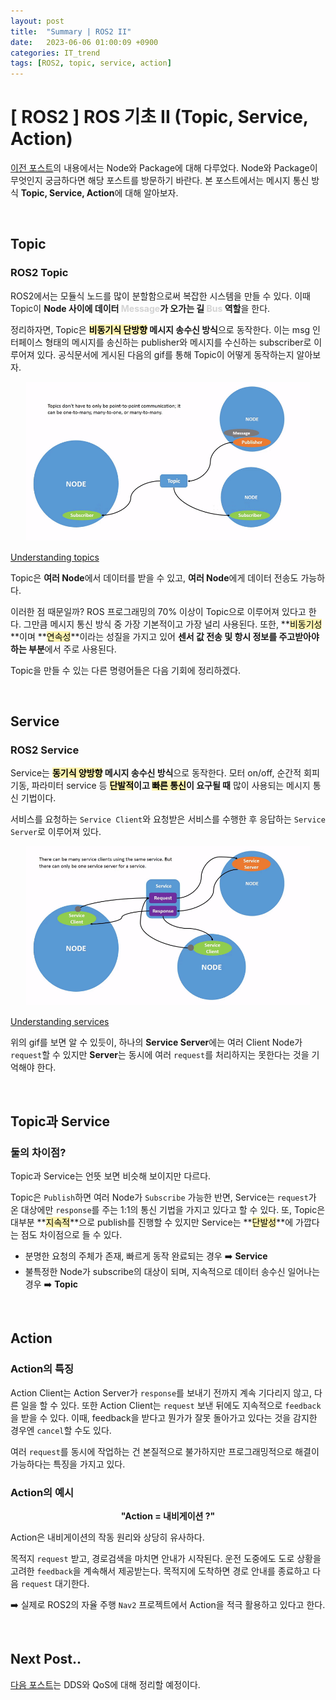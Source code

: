 ```yaml
---
layout: post
title:  "Summary | ROS2 II"
date:   2023-06-06 01:00:09 +0900
categories: IT_trend
tags: [ROS2, topic, service, action]
---
```

# [ ROS2 ] ROS 기초 II (Topic, Service, Action)

[이전 포스트](https://seul1230.github.io/it_trend/2023-06-05-ROS2-node-package/)의 내용에서는 Node와 Package에 대해 다루었다. Node와 Package이 무엇인지 궁금하다면 해당 포스트를 방문하기 바란다. 본 포스트에서는 메시지 통신 방식 **Topic, Service, Action**에 대해 알아보자. 

<br>

## Topic 

<h3 class='line-mark-blue'>ROS2 Topic</h3>

ROS2에서는 모듈식 노드를 많이 분할함으로써 복잡한 시스템을 만들 수 있다. 이때 Topic이 **Node 사이에 데이터 <font color='lightgray'>Message</font>가 오가는 길 <font color='lightgray'>Bus</font> 역할**을 한다. 

정리하자면, Topic은 **<mark style='background-color: #fff5b1'>비동기식 단방향</mark> 메시지 송수신 방식**으로 동작한다. 이는 msg 인터페이스 형태의 메시지를 송신하는 publisher와 메시지를 수신하는 subscriber로 이루어져 있다. 공식문서에 게시된 다음의 gif를 통해 Topic이 어떻게 동작하는지 알아보자. 

<p align='center'><img src='/assets/img/ros/Topic-MultiplePublisherandMultipleSubscriber.gif' width='90%'><figcaption><a href='https://docs.ros.org/en/foxy/Tutorials/Beginner-CLI-Tools/Understanding-ROS2-Topics/Understanding-ROS2-Topics.html'>Understanding topics</a></figcaption></p>

Topic은 **여러 Node**에서 데이터를 받을 수 있고, **여러 Node**에게 데이터 전송도 가능하다.

이러한 점 때문일까? ROS 프로그래밍의 70% 이상이 Topic으로 이루어져 있다고 한다. 그만큼 메시지 통신 방식 중 가장 기본적이고 가장 널리 사용된다. 또한, **<mark style='background-color: #fff5b1'>비동기성</mark>**이며 **<mark style='background-color: #fff5b1'>연속성</mark>**이라는 성질을 가지고 있어 **센서 값 전송 및 항시 정보를 주고받아야 하는 부분**에서 주로 사용된다.

Topic을 만들 수 있는 다른 명령어들은 다음 기회에 정리하겠다. 

<br>

## Service

<h3 class='line-mark-blue'>ROS2 Service</h3>

Service는 **<mark style='background-color: #fff5b1'>동기식 양방향</mark> 메시지 송수신 방식**으로 동작한다. 모터 on/off, 순간적 회피 기동, 파라미터 service 등 **<mark style='background-color: #fff5b1'>단발적</mark>이고 <mark style='background-color: #fff5b1'>빠른 통신</mark>이 요구될 때** 많이 사용되는 메시지 통신 기법이다. 

서비스를 요청하는 <code>Service Client</code>와 요청받은 서비스를 수행한 후 응답하는 <code>Service Server</code>로 이루어져 있다. 

<p align='center'><img src='/assets/img/ros/Service-MultipleServiceClient.gif' width='90%'><figcaption><a href='https://docs.ros.org/en/foxy/Tutorials/Beginner-CLI-Tools/Understanding-ROS2-Topics/Understanding-ROS2-Services.html'>Understanding services</a></figcaption></p>

위의 gif를 보면 알 수 있듯이, 하나의 **Service Server**에는 여러 Client Node가 <code>request</code>할 수 있지만 **Server**는 동시에 여러 <code>request</code>를 처리하지는 못한다는 것을 기억해야 한다. 

<br>

## Topic과 Service

<h3 class='line-mark-blue'>둘의 차이점?</h3>

Topic과 Service는 언뜻 보면 비슷해 보이지만 다르다.

Topic은 <code>Publish</code>하면 여러 Node가 <code>Subscribe</code> 가능한 반면, Service는 <code>request</code>가 온 대상에만 <code>response</code>를 주는 1:1의 통신 기법을 가지고 있다고 할 수 있다. 
또, Topic은 대부분 **<mark style='background-color: #fff5b1'>지속적</mark>**으로 publish를 진행할 수 있지만 Service는 **<mark style='background-color: #fff5b1'>단발성</mark>**에 가깝다는 점도 차이점으로 들 수 있다. 


- 분명한 요청의 주체가 존재, 빠르게 동작 완료되는 경우 ➡️ **Service**
- 불특정한 Node가 subscribe의 대상이 되며, 지속적으로 데이터 송수신 일어나는 경우 ➡️ **Topic**

<br>

## Action
<h3 class='line-mark-blue'>Action의 특징</h3>

Action Client는 Action Server가 <code>response</code>를 보내기 전까지 계속 기다리지 않고, 다른 일을 할 수 있다. 또한 Action Client는 <code>request</code> 보낸 뒤에도 지속적으로 <code>feedback</code>을 받을 수 있다. 이때, feedback을 받다고 뭔가가 잘못 돌아가고 있다는 것을 감지한 경우엔 <code>cancel</code>할 수도 있다. 

여러 <code>request</code>를 동시에 작업하는 건 본질적으로 불가하지만 프로그래밍적으로 해결이 가능하다는 특징을 가지고 있다. 

<h3 class='line-mark-blue'>Action의 예시</h3>

<p align='center'><strong>"Action = 내비게이션 ?"</strong></p>

Action은 내비게이션의 작동 원리와 상당히 유사하다. 

목적지 <code>request</code> 받고, 경로검색을 마치면 안내가 시작된다. 운전 도중에도 도로 상황을 고려한 <code>feedback</code>을 계속해서 제공받는다. 목적지에 도착하면 경로 안내를 종료하고 다음 <code>request</code> 대기한다. 

➡️ 실제로 ROS2의 자율 주행 <code>Nav2</code> 프로젝트에서 Action을 적극 활용하고 있다고 한다.


<br>

## Next Post..
[다음 포스트](https://seul1230.github.io/it_trend/2023-06-05-ROS2-DDS-QoS/)는 DDS와 QoS에 대해 정리할 예정이다. 
